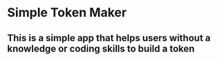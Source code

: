 # Simple Token Maker
## This is a simple app that helps users without a knowledge or coding skills to build a token